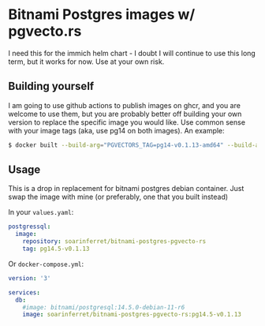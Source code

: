 # Bitnami Postgres images w/ pgvecto.rs

I need this for the immich helm chart - I doubt I will continue to use this long term, but it works for now. Use at your own risk.

## Building yourself

I am going to use github actions to publish images on ghcr, and you are welcome to use them, but you are probably better off building your own version to replace the specific image you would like. Use common sense with your image tags (aka, use pg14 on both images). An example:

```bash
$ docker built --build-arg="PGVECTORS_TAG=pg14-v0.1.13-amd64" --build-arg="BITNAMI_TAG=14.5.0-debian-11-r6" -t bitnami-postgres-pgvecto-rs .
```

## Usage

This is a drop in replacement for bitnami postgres debian container. Just swap the image with mine (or preferably, one that you built instead)

In your `values.yaml`:

```yaml
postgressql:
  image:
    repository: soarinferret/bitnami-postgres-pgvecto-rs
    tag: pg14.5-v0.1.13
```

Or `docker-compose.yml`:

```yaml
version: '3'

services:
  db:
    #image: bitnami/postgresql:14.5.0-debian-11-r6
    image: soarinferret/bitnami-postgres-pgvecto-rs:pg14.5-v0.1.13
```